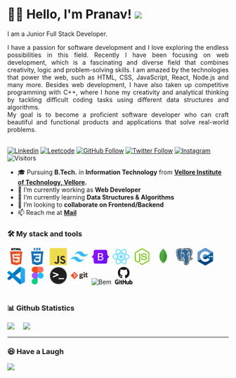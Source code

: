 # :technologist: Hello, I'm Pranav! <img src="https://media.giphy.com/media/hvRJCLFzcasrR4ia7z/giphy.gif" width="30px"/>
  
I am a Junior Full Stack Developer.

<div align = "justify">
  I have a passion for software development and I love exploring the endless possibilities in this field. Recently I have been focusing on web development, which is a fascinating and diverse field that combines creativity, logic and problem-solving skills. I am amazed by the technologies that power the web, such as HTML, CSS, JavaScript, React, Node.js and many more. Besides web development, I have also taken up competitive programming with C++, where I hone my creativity and analytical thinking by tackling difficult coding tasks using different data structures and algorithms.
  <br>
My goal is to become a proficient software developer who can craft beautiful and functional products and applications that solve real-world problems.
  </div>
  <br>

[![Linkedin](https://img.shields.io/badge/-LinkedIn-blue?style=badge&logo=Linkedin&logoColor=white&link=https://www.linkedin.com/in/pranav-undre-920961177/)](https://www.linkedin.com/in/pranav-undre-920961177/)
[![Leetcode](https://img.shields.io/badge/-LeetCode-FFA116?style=badge&logo=LeetCode&logoColor=black)](https://leetcode.com/pranavundre/)
[![GitHub Follow](https://img.shields.io/github/followers/pranavundre?label=GitHub&style=social)](https://github.com/pranavundre)
[![Twitter Follow](https://img.shields.io/twitter/follow/pranav_undre?label=Twitter)](https://twitter.com/pranav_undre)
[![Instagram](https://img.shields.io/badge/Instagram-E4405F?style=badge&logo=instagram&logoColor=white)](https://www.instagram.com/pranavuuu.dmg/)
![Visitors](https://komarev.com/ghpvc/?username=your-github-pranavundre&color=blue&style=badge&label=Visitors)


- 🎓 Pursuing **B.Tech.** in **Information Technology** from **[Vellore Institute of Technology, Vellore](https://vit.ac.in/).**
- 🔭 I’m currently working as **Web Developer**
- 🌱 I’m currently learning **Data Structures & Algorithms**
- 💞️ I’m looking to **collaborate on Frontend/Backend**
- 📫 Reach me at **[Mail](mailto:undrepranav@gmail.com)**

<!-- <hr> -->

### 🛠️ My stack and tools
<div>
  <img src="https://github.com/devicons/devicon/blob/master/icons/html5/html5-original-wordmark.svg" title="HTML5" alt="HTML" width="40" height="40"/>&nbsp;
  <img src="https://github.com/devicons/devicon/blob/master/icons/css3/css3-plain-wordmark.svg"  title="CSS3" alt="CSS" width="40" height="40"/>&nbsp;
  <img src="https://github.com/devicons/devicon/blob/master/icons/javascript/javascript-original.svg"  title="JS" alt="JS" width="40" height="40"/>&nbsp;
  <img src="https://github.com/devicons/devicon/blob/master/icons/tailwindcss/tailwindcss-plain.svg" title="Tailwind" alt="Tailwind" width="40" height="40"/>&nbsp;
  <img src="https://github.com/devicons/devicon/blob/master/icons/bootstrap/bootstrap-original.svg" title="bootstrap" alt="bootstrap" width="40" height="40"/>&nbsp;
  <img src="https://github.com/devicons/devicon/blob/master/icons/react/react-original.svg" title="react" alt="react" width="40" height="40"/>&nbsp;
  <img src="https://github.com/devicons/devicon/blob/master/icons/nodejs/nodejs-original.svg" title="nodejs" alt="nodejs" width="40" height="40"/>&nbsp;
  <img src="https://github.com/devicons/devicon/blob/master/icons/mongodb/mongodb-original.svg" title="mongodb" alt="mongodb" width="40" height="40"/>&nbsp;
  <img src="https://github.com/devicons/devicon/blob/master/icons/postgresql/postgresql-original.svg" title="Browserslist" alt="Browserslist" width="40" height="40"/>&nbsp;
  <img src="https://github.com/devicons/devicon/blob/master/icons/cplusplus/cplusplus-original.svg" title="cplusplus" alt="cplusplus" width="40" height="40"/>&nbsp;
  <img src="https://github.com/devicons/devicon/blob/master/icons/vscode/vscode-original.svg" title="Visual Studio Code" alt="Visual Studio Code" width="40" height="40"/>&nbsp;
  <img src="https://github.com/devicons/devicon/blob/master/icons/figma/figma-original.svg" title="Figma" alt="Figma" width="40" height="40"/>&nbsp;
  <img src="https://raw.githubusercontent.com/github/explore/80688e429a7d4ef2fca1e82350fe8e3517d3494d/topics/terminal/terminal.png" title="Terminal" alt="Terminal" width="40" height="40"/>&nbsp;
  <img src="https://github.com/devicons/devicon/blob/master/icons/git/git-original-wordmark.svg" title="Git" alt="Git" width="40" height="40"/>&nbsp;
  <img src="https://api.iconify.design/logos/bem.svg" title="Bem" alt="Bem" width="40" height="40"/>&nbsp;
  <img src="https://github.com/devicons/devicon/blob/master/icons/github/github-original-wordmark.svg" title="Github"  alt="Github" width="40"/>&nbsp;
</div>
<br>

### 📊 Github Statistics

<img height="190" src="https://github-readme-stats.vercel.app/api?username=pranavundre&show_icons=true&theme=dark"> &nbsp; &nbsp; <img height="190" src="https://github-readme-streak-stats.herokuapp.com/?user=pranavundre&layout=compact&theme=dark"> 
<!-- <img height="190" src="https://github-readme-stats.vercel.app/api/top-langs/?username=pranavundre&layout=compact&langs_count=8&theme=dark"> -->
<!-- <img src="https://activity-graph.herokuapp.com/graph?username=pranavundre&theme=github"> -->
  
  <hr>
  
### 😆 Have a Laugh

<img src="https://readme-jokes.vercel.app/api">
